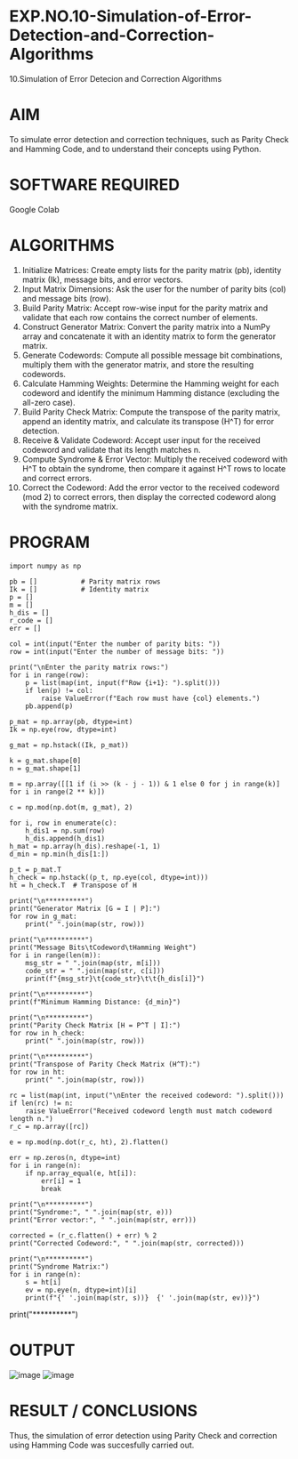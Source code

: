 # EXP.NO.10-Simulation-of-Error-Detection-and-Correction-Algorithms
10.Simulation of Error Detecion and Correction Algorithms

# AIM
To simulate error detection and correction techniques, such as Parity Check and Hamming Code, and to understand their concepts using Python.

# SOFTWARE REQUIRED
Google Colab

# ALGORITHMS
1. Initialize Matrices: Create empty lists for the parity matrix (pb), identity matrix (Ik), message bits, and error vectors.
2. Input Matrix Dimensions: Ask the user for the number of parity bits (col) and message bits (row).
3. Build Parity Matrix: Accept row-wise input for the parity matrix and validate that each row contains the correct number of elements.
4. Construct Generator Matrix: Convert the parity matrix into a NumPy array and concatenate it with an identity matrix to form the generator matrix.
5. Generate Codewords: Compute all possible message bit combinations, multiply them with the generator matrix, and store the resulting codewords.
6. Calculate Hamming Weights: Determine the Hamming weight for each codeword and identify the minimum Hamming distance (excluding the all-zero case).
7. Build Parity Check Matrix: Compute the transpose of the parity matrix, append an identity matrix, and calculate its transpose (H^T) for error detection.
8. Receive & Validate Codeword: Accept user input for the received codeword and validate that its length matches n.
9. Compute Syndrome & Error Vector: Multiply the received codeword with H^T to obtain the syndrome, then compare it against H^T rows to locate and correct errors.
10. Correct the Codeword: Add the error vector to the received codeword (mod 2) to correct errors, then display the corrected codeword along with the syndrome matrix.

# PROGRAM
   
    import numpy as np

    pb = []           # Parity matrix rows
    Ik = []           # Identity matrix
    p = []
    m = []
    h_dis = []
    r_code = []
    err = []

    col = int(input("Enter the number of parity bits: "))
    row = int(input("Enter the number of message bits: "))

    print("\nEnter the parity matrix rows:")
    for i in range(row):
        p = list(map(int, input(f"Row {i+1}: ").split()))
        if len(p) != col:
            raise ValueError(f"Each row must have {col} elements.")
        pb.append(p)

    p_mat = np.array(pb, dtype=int)
    Ik = np.eye(row, dtype=int)
    
    g_mat = np.hstack((Ik, p_mat))

    k = g_mat.shape[0]
    n = g_mat.shape[1]

    m = np.array([[1 if (i >> (k - j - 1)) & 1 else 0 for j in range(k)] for i in range(2 ** k)])

    c = np.mod(np.dot(m, g_mat), 2)

    for i, row in enumerate(c):
        h_dis1 = np.sum(row)
        h_dis.append(h_dis1)
    h_mat = np.array(h_dis).reshape(-1, 1)
    d_min = np.min(h_dis[1:])

    p_t = p_mat.T
    h_check = np.hstack((p_t, np.eye(col, dtype=int)))
    ht = h_check.T  # Transpose of H

    print("\n**********")
    print("Generator Matrix [G = I | P]:")
    for row in g_mat:
        print(" ".join(map(str, row)))

    print("\n**********")
    print("Message Bits\tCodeword\tHamming Weight")
    for i in range(len(m)):
        msg_str = " ".join(map(str, m[i]))
        code_str = " ".join(map(str, c[i]))
        print(f"{msg_str}\t{code_str}\t\t{h_dis[i]}")

    print("\n**********")
    print(f"Minimum Hamming Distance: {d_min}")

    print("\n**********")
    print("Parity Check Matrix [H = P^T | I]:")
    for row in h_check:
        print(" ".join(map(str, row)))

    print("\n**********")
    print("Transpose of Parity Check Matrix (H^T):")
    for row in ht:
        print(" ".join(map(str, row)))

    rc = list(map(int, input("\nEnter the received codeword: ").split()))
    if len(rc) != n:
        raise ValueError("Received codeword length must match codeword length n.")
    r_c = np.array([rc])

    e = np.mod(np.dot(r_c, ht), 2).flatten()

    err = np.zeros(n, dtype=int)
    for i in range(n):
        if np.array_equal(e, ht[i]):
            err[i] = 1
            break

    print("\n**********")
    print("Syndrome:", " ".join(map(str, e)))
    print("Error vector:", " ".join(map(str, err)))

    corrected = (r_c.flatten() + err) % 2
    print("Corrected Codeword:", " ".join(map(str, corrected)))

    print("\n**********")
    print("Syndrome Matrix:")
    for i in range(n):
        s = ht[i]
        ev = np.eye(n, dtype=int)[i]
        print(f"{' '.join(map(str, s))}  {' '.join(map(str, ev))}")
   print("**********")
# OUTPUT
![image](https://github.com/user-attachments/assets/f636de22-3bb3-43c6-8862-78728b87a2ff)
![image](https://github.com/user-attachments/assets/2243ba4e-6df7-4501-a129-431d9101250a)


 
# RESULT / CONCLUSIONS
Thus, the simulation of error detection using Parity Check and correction using Hamming Code was succesfully carried out.
